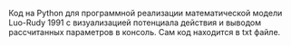 Код на Python для программной реализации математической модели Luo-Rudy 1991 с визуализацией потенциала действия и выводом рассчитанных параметров в консоль. Сам код находится в txt файле.
